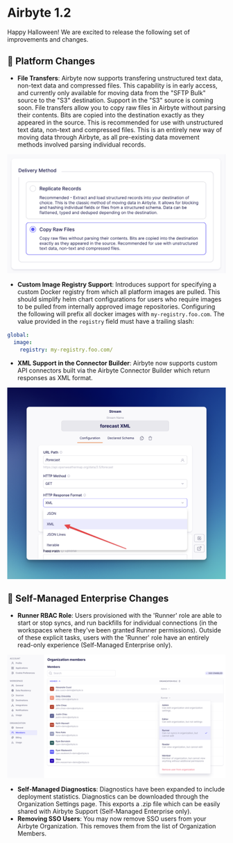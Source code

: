 # Airbyte 1.2

Happy Halloween! We are excited to release the following set of improvements and changes.

## 🚀 Platform Changes

- **File Transfers**: Airbyte now supports transfering unstructured text data, non-text data and compressed files. This capability is in early access, and currently only available for moving data from the "SFTP Bulk" source to the "S3" destination. Support in the "S3" source is coming soon. File transfers allow you to copy raw files in Airbyte without parsing their contents. Bits are copied into the destination exactly as they appeared in the source. This is recommended for use with unstructured text data, non-text and compressed files. This is an entirely new way of moving data through Airbyte, as all pre-existing data movement methods involved parsing individual records.

![file-transfers-sftp-bulk-source](./assets/1.2-file-transfers.png)

- **Custom Image Registry Support**: Introduces support for specifying a custom Docker registry from which all platform images are pulled. This should simplify helm chart configurations for users who require images to be pulled from internally approved image repositories. Configuring the following will prefix all docker images with `my-registry.foo.com`. The value provided in the `registry` field must have a trailing slash:

```yaml
global:
  image:
    registry: my-registry.foo.com/
```

- **XML Support in the Connector Builder**: Airbyte now supports custom API connectors built via the Airbyte Connector Builder which return responses as XML format. 

![xml-builder](./assets/1.2-xml-builder.png)

## 🚀 Self-Managed Enterprise Changes

- **Runner RBAC Role**: Users provisioned with the 'Runner' role are able to start or stop syncs,  and run backfills for individual connections (in the workspaces where they've been granted Runner permissions). Outside of these explicit tasks, users with the 'Runner' role have an entirely read-only experience (Self-Managed Enterprise only).

![rbac-1.2](./assets/1.2-rbac-runner.png)

- **Self-Managed Diagnostics**: Diagnostics have been expanded to include deployment statistics. Diagnostics can be downloaded through the Organization Settings page. This exports a .zip file which can be easily shared with Airbyte Support (Self-Managed Enterprise only).
- **Removing SSO Users**: You may now remove SSO users from your Airbyte Organization. This removes them from the list of Organization Members.

